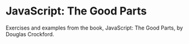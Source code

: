 JavaScript: The Good Parts
==========================

Exercises and examples from the book, JavaScript: The Good Parts, by Douglas Crockford.

